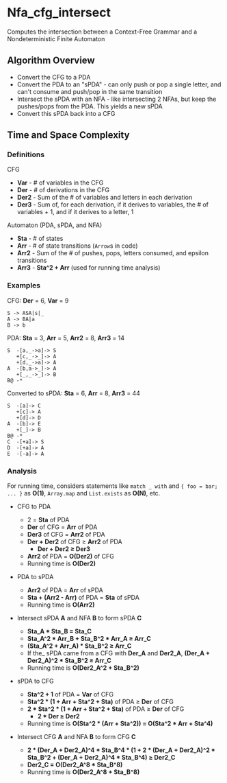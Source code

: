 # Nfa_cfg_intersect

Computes the intersection between a Context-Free Grammar and a
Nondeterministic Finite Automaton

## Algorithm Overview

- Convert the CFG to a PDA
- Convert the PDA to an "sPDA" - can only push or pop a single letter,
  and can't consume and push/pop in the same transition
- Intersect the sPDA with an NFA - like intersecting 2 NFAs, but keep
  the pushes/pops from the PDA. This yields a new sPDA
- Convert this sPDA back into a CFG

## Time and Space Complexity

### Definitions

CFG

- **Var** - # of variables in the CFG
- **Der** - # of derivations in the CFG
- **Der2** - Sum of the # of variables and letters in each derivation
- **Der3** - Sum of, for each derivation, if it derives to variables,
  the # of variables + 1, and if it derives to a letter, 1

Automaton (PDA, sPDA, and NFA)

- **Sta** - # of states
- **Arr** - # of state transitions (`Arrow`s in code)
- **Arr2** - Sum of the # of pushes, pops, letters consumed, and epsilon transitions
- **Arr3** - **Sta^2 + Arr** (used for running time analysis)

### Examples

CFG: **Der** = 6, **Var** = 9

```
S -> ASA|s|_
A -> BA|a
B -> b
```

PDA: **Sta** = 3, **Arr** = 5, **Arr2** = 8, **Arr3** = 14

```
S  -[a,_->a]-> S
   +[c,_->_]-> A
   +[d,_->a]-> A
A  -[b,a->_]-> A
   +[_,_->_]-> B
B@ -*
```

Converted to sPDA: **Sta** = 6, **Arr** = 8, **Arr3** = 44

```
S  -[a]-> C
   +[c]-> A
   +[d]-> D
A  -[b]-> E
   +[_]-> B
B@ -*
C  -[+a]-> S
D  -[+a]-> A
E  -[-a]-> A
```

### Analysis

For running time, considers statements like `match _ with` and
`{ foo = bar; ... }` as **O(1)**, `Array.map` and `List.exists` as
**O(N)**, etc.

- CFG to PDA
  - 2 = **Sta** of PDA
  - **Der** of CFG = **Arr** of PDA
  - **Der3** of CFG = **Arr2** of PDA
  - **Der + Der2** of CFG ≥ **Arr2** of PDA
    - **Der + Der2 ≥ Der3**
  - **Arr2** of PDA = **O(Der2)** of CFG
  - Running time is **O(Der2)**
- PDA to sPDA
  - **Arr2** of PDA = **Arr** of sPDA
  - **Sta + (Arr2 - Arr)** of PDA = **Sta** of sPDA
  - Running time is **O(Arr2)**
- Intersect sPDA **A** and NFA **B** to form sPDA **C**
  - **Sta_A * Sta_B = Sta_C**
  - **Sta_A^2 \* Arr_B + Sta_B^2 \* Arr_A ≥ Arr_C**
  - **(Sta_A^2 + Arr_A) * Sta_B^2 ≥ Arr_C**
  - If the_ sPDA came from a CFG with **Der_A** and **Der2_A**,
    **(Der_A + Der2_A)^2 * Sta_B^2 ≥ Arr_C**
  - Running time is **O(Der2_A^2 + Sta_B^2)**
- sPDA to CFG
  - **Sta^2 + 1** of PDA = **Var** of CFG
  - **Sta^2 * (1 + Arr + Sta^2 + Sta)** of PDA ≥ **Der** of CFG
  - **2 * Sta^2 * (1 + Arr + Sta^2 + Sta)** of PDA ≥ **Der** of CFG
    - **2 * Der ≥ Der2**
  - Running time is **O(Sta^2 * (Arr + Sta^2)) = O(Sta^2 * Arr + Sta^4)**

- Intersect CFG **A** and NFA **B** to form CFG **C**
  - **2 * (Der_A + Der2_A)^4 * Sta_B^4 * (1 + 2 * (Der_A + Der2_A)^2 * Sta_B^2 + (Der_A + Der2_A)^4 * Sta_B^4) ≥ Der2_C**
  - **Der2_C = O(Der2_A^8 * Sta_B^8)**
  - Running time is **O(Der2_A^8 + Sta_B^8)**
